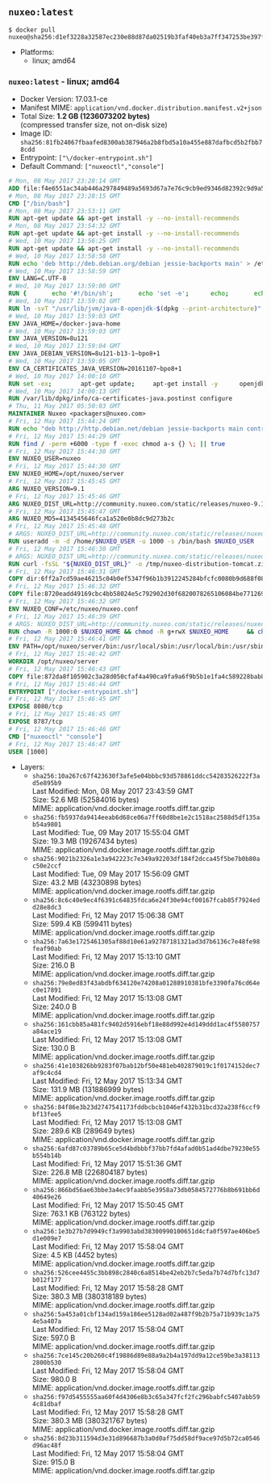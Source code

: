 ## `nuxeo:latest`

```console
$ docker pull nuxeo@sha256:d1ef3228a32587ec230e88d87da02519b3faf40eb3a7ff347253be397fac6047
```

-	Platforms:
	-	linux; amd64

### `nuxeo:latest` - linux; amd64

-	Docker Version: 17.03.1-ce
-	Manifest MIME: `application/vnd.docker.distribution.manifest.v2+json`
-	Total Size: **1.2 GB (1236073202 bytes)**  
	(compressed transfer size, not on-disk size)
-	Image ID: `sha256:81fb24067fbaafed8300ab387946a2b8fbd5a10a455e887dafbcd5b2fbb78cdd`
-	Entrypoint: `["\/docker-entrypoint.sh"]`
-	Default Command: `["nuxeoctl","console"]`

```dockerfile
# Mon, 08 May 2017 23:28:14 GMT
ADD file:f4e6551ac34ab446a297849489a5693d67a7e76c9cb9ed9346d82392c9d9a5fe in / 
# Mon, 08 May 2017 23:28:15 GMT
CMD ["/bin/bash"]
# Mon, 08 May 2017 23:53:11 GMT
RUN apt-get update && apt-get install -y --no-install-recommends 		ca-certificates 		curl 		wget 	&& rm -rf /var/lib/apt/lists/*
# Mon, 08 May 2017 23:54:32 GMT
RUN apt-get update && apt-get install -y --no-install-recommends 		bzr 		git 		mercurial 		openssh-client 		subversion 				procps 	&& rm -rf /var/lib/apt/lists/*
# Wed, 10 May 2017 13:56:25 GMT
RUN apt-get update && apt-get install -y --no-install-recommends 		bzip2 		unzip 		xz-utils 	&& rm -rf /var/lib/apt/lists/*
# Wed, 10 May 2017 13:58:58 GMT
RUN echo 'deb http://deb.debian.org/debian jessie-backports main' > /etc/apt/sources.list.d/jessie-backports.list
# Wed, 10 May 2017 13:58:59 GMT
ENV LANG=C.UTF-8
# Wed, 10 May 2017 13:59:00 GMT
RUN { 		echo '#!/bin/sh'; 		echo 'set -e'; 		echo; 		echo 'dirname "$(dirname "$(readlink -f "$(which javac || which java)")")"'; 	} > /usr/local/bin/docker-java-home 	&& chmod +x /usr/local/bin/docker-java-home
# Wed, 10 May 2017 13:59:02 GMT
RUN ln -svT "/usr/lib/jvm/java-8-openjdk-$(dpkg --print-architecture)" /docker-java-home
# Wed, 10 May 2017 13:59:03 GMT
ENV JAVA_HOME=/docker-java-home
# Wed, 10 May 2017 13:59:03 GMT
ENV JAVA_VERSION=8u121
# Wed, 10 May 2017 13:59:04 GMT
ENV JAVA_DEBIAN_VERSION=8u121-b13-1~bpo8+1
# Wed, 10 May 2017 13:59:05 GMT
ENV CA_CERTIFICATES_JAVA_VERSION=20161107~bpo8+1
# Wed, 10 May 2017 14:00:10 GMT
RUN set -ex; 		apt-get update; 	apt-get install -y 		openjdk-8-jdk="$JAVA_DEBIAN_VERSION" 		ca-certificates-java="$CA_CERTIFICATES_JAVA_VERSION" 	; 	rm -rf /var/lib/apt/lists/*; 		[ "$(readlink -f "$JAVA_HOME")" = "$(docker-java-home)" ]; 		update-alternatives --get-selections | awk -v home="$(readlink -f "$JAVA_HOME")" 'index($3, home) == 1 { $2 = "manual"; print | "update-alternatives --set-selections" }'; 	update-alternatives --query java | grep -q 'Status: manual'
# Wed, 10 May 2017 14:00:13 GMT
RUN /var/lib/dpkg/info/ca-certificates-java.postinst configure
# Thu, 11 May 2017 05:50:03 GMT
MAINTAINER Nuxeo <packagers@nuxeo.com>
# Fri, 12 May 2017 15:44:24 GMT
RUN echo "deb http://http.debian.net/debian jessie-backports main contrib non-free" >> /etc/apt/sources.list  && apt-get update && apt-get install -y --no-install-recommends     perl     locales     pwgen     imagemagick     ffmpeg2theora     ufraw     poppler-utils     libwpd-tools     exiftool     ghostscript  && apt-get install  -y --no-install-recommends -t jessie-backports libreoffice  && rm -rf /var/lib/apt/lists/*
# Fri, 12 May 2017 15:44:29 GMT
RUN find / -perm +6000 -type f -exec chmod a-s {} \; || true
# Fri, 12 May 2017 15:44:30 GMT
ENV NUXEO_USER=nuxeo
# Fri, 12 May 2017 15:44:30 GMT
ENV NUXEO_HOME=/opt/nuxeo/server
# Fri, 12 May 2017 15:45:45 GMT
ARG NUXEO_VERSION=9.1
# Fri, 12 May 2017 15:45:46 GMT
ARG NUXEO_DIST_URL=http://community.nuxeo.com/static/releases/nuxeo-9.1/nuxeo-server-9.1-tomcat.zip
# Fri, 12 May 2017 15:45:47 GMT
ARG NUXEO_MD5=4134545646fca1a520e0b8dc9d273b2c
# Fri, 12 May 2017 15:45:48 GMT
# ARGS: NUXEO_DIST_URL=http://community.nuxeo.com/static/releases/nuxeo-9.1/nuxeo-server-9.1-tomcat.zip NUXEO_MD5=4134545646fca1a520e0b8dc9d273b2c NUXEO_VERSION=9.1
RUN useradd -m -d /home/$NUXEO_USER -u 1000 -s /bin/bash $NUXEO_USER
# Fri, 12 May 2017 15:46:30 GMT
# ARGS: NUXEO_DIST_URL=http://community.nuxeo.com/static/releases/nuxeo-9.1/nuxeo-server-9.1-tomcat.zip NUXEO_MD5=4134545646fca1a520e0b8dc9d273b2c NUXEO_VERSION=9.1
RUN curl -fsSL "${NUXEO_DIST_URL}" -o /tmp/nuxeo-distribution-tomcat.zip     && if [ $NUXEO_VERSION != "master" ]; then echo "$NUXEO_MD5 /tmp/nuxeo-distribution-tomcat.zip" | md5sum -c -; fi     && mkdir -p /tmp/nuxeo-distribution $(dirname $NUXEO_HOME)     && unzip -q -d /tmp/nuxeo-distribution /tmp/nuxeo-distribution-tomcat.zip     && DISTDIR=$(/bin/ls /tmp/nuxeo-distribution | head -n 1)     && mv /tmp/nuxeo-distribution/$DISTDIR $NUXEO_HOME     && sed -i -e "s/^org.nuxeo.distribution.package.*/org.nuxeo.distribution.package=docker/" $NUXEO_HOME/templates/common/config/distribution.properties     && rm -rf /tmp/nuxeo-distribution*     && chmod +x $NUXEO_HOME/bin/*ctl $NUXEO_HOME/bin/*.sh     && chmod g+rwX $NUXEO_HOME/bin/*ctl $NUXEO_HOME/bin/*.sh     && $NUXEO_HOME/bin/nuxeoctl mp-init
# Fri, 12 May 2017 15:46:31 GMT
COPY dir:6ff2a7cd59ae46215c04b0ef5347f96b1b3912245284bfcfc0080b9d688f08f0 in /opt/nuxeo/server/templates/docker 
# Fri, 12 May 2017 15:46:32 GMT
COPY file:8720eadd49169cbc4bb58024e5c792902d30f6820078265106084be771269fa5 in /etc/nuxeo/nuxeo.conf.template 
# Fri, 12 May 2017 15:46:32 GMT
ENV NUXEO_CONF=/etc/nuxeo/nuxeo.conf
# Fri, 12 May 2017 15:46:39 GMT
# ARGS: NUXEO_DIST_URL=http://community.nuxeo.com/static/releases/nuxeo-9.1/nuxeo-server-9.1-tomcat.zip NUXEO_MD5=4134545646fca1a520e0b8dc9d273b2c NUXEO_VERSION=9.1
RUN chown -R 1000:0 $NUXEO_HOME && chmod -R g+rwX $NUXEO_HOME     && chown -R 1000:0 /etc/nuxeo && chmod g+rwX /etc/nuxeo && rm -f $NUXEO_HOME/bin/nuxeo.conf     && mkdir -p /var/lib/nuxeo/data     && chown -R 1000:0 /var/lib/nuxeo/data && chmod -R g+rwX /var/lib/nuxeo/data     && mkdir -p /var/log/nuxeo     && chown -R 1000:0 /var/log/nuxeo && chmod -R g+rwX /var/log/nuxeo     && mkdir -p /var/run/nuxeo     && chown -R 1000:0 /var/run/nuxeo && chmod -R g+rwX /var/run/nuxeo     && mkdir -p /docker-entrypoint-initnuxeo.d     && chown -R 1000:0 /docker-entrypoint-initnuxeo.d && chmod -R g+rwX /docker-entrypoint-initnuxeo.d
# Fri, 12 May 2017 15:46:41 GMT
ENV PATH=/opt/nuxeo/server/bin:/usr/local/sbin:/usr/local/bin:/usr/sbin:/usr/bin:/sbin:/bin
# Fri, 12 May 2017 15:46:42 GMT
WORKDIR /opt/nuxeo/server
# Fri, 12 May 2017 15:46:43 GMT
COPY file:872da8f105902c3a28d050cfaf4a490ca9fa9a6f9b5b1e1fa4c589228bab8e97 in / 
# Fri, 12 May 2017 15:46:44 GMT
ENTRYPOINT ["/docker-entrypoint.sh"]
# Fri, 12 May 2017 15:46:45 GMT
EXPOSE 8080/tcp
# Fri, 12 May 2017 15:46:45 GMT
EXPOSE 8787/tcp
# Fri, 12 May 2017 15:46:46 GMT
CMD ["nuxeoctl" "console"]
# Fri, 12 May 2017 15:46:47 GMT
USER [1000]
```

-	Layers:
	-	`sha256:10a267c67f423630f3afe5e04bbbc93d578861ddcc54283526222f3ad5e895b9`  
		Last Modified: Mon, 08 May 2017 23:43:59 GMT  
		Size: 52.6 MB (52584016 bytes)  
		MIME: application/vnd.docker.image.rootfs.diff.tar.gzip
	-	`sha256:fb5937da9414eeab6d68ce06a7ff60d8be1e2c1518ac2588d5df135ab54a9801`  
		Last Modified: Tue, 09 May 2017 15:55:04 GMT  
		Size: 19.3 MB (19267434 bytes)  
		MIME: application/vnd.docker.image.rootfs.diff.tar.gzip
	-	`sha256:9021b2326a1e3a942223c7e349a92203df184f2dcca45f5be7b0b80ac50e2ccf`  
		Last Modified: Tue, 09 May 2017 15:56:09 GMT  
		Size: 43.2 MB (43230898 bytes)  
		MIME: application/vnd.docker.image.rootfs.diff.tar.gzip
	-	`sha256:8c6c40e9ec4f6391c64835fdca6e24f30e94cf00167fcab85f7924edd28e8dc3`  
		Last Modified: Fri, 12 May 2017 15:06:38 GMT  
		Size: 599.4 KB (599411 bytes)  
		MIME: application/vnd.docker.image.rootfs.diff.tar.gzip
	-	`sha256:7a63e1725461305af88d10e61a92787181321ad3d7b6136c7e48fe98feaf90ab`  
		Last Modified: Fri, 12 May 2017 15:13:10 GMT  
		Size: 216.0 B  
		MIME: application/vnd.docker.image.rootfs.diff.tar.gzip
	-	`sha256:79e8ed83f43abdbf634120e74208a01288910381bfe3390fa76cd64ec0e17891`  
		Last Modified: Fri, 12 May 2017 15:13:08 GMT  
		Size: 240.0 B  
		MIME: application/vnd.docker.image.rootfs.diff.tar.gzip
	-	`sha256:161cbb85a481fc9402d5916ebf18e88d992e4d149ddd1ac4f5580757a84ace19`  
		Last Modified: Fri, 12 May 2017 15:13:08 GMT  
		Size: 130.0 B  
		MIME: application/vnd.docker.image.rootfs.diff.tar.gzip
	-	`sha256:41e103826bb9283f07bab12bf50e481eb402879019c1f0174152dec7af9c4cd4`  
		Last Modified: Fri, 12 May 2017 15:13:34 GMT  
		Size: 131.9 MB (131886999 bytes)  
		MIME: application/vnd.docker.image.rootfs.diff.tar.gzip
	-	`sha256:84f86e3b23d2747541173fddbcbcb1046ef432b31bcd32a238f6ccf9bf13fee5`  
		Last Modified: Fri, 12 May 2017 15:13:08 GMT  
		Size: 289.6 KB (289649 bytes)  
		MIME: application/vnd.docker.image.rootfs.diff.tar.gzip
	-	`sha256:6afd87c03789b65ce5d4bdbbbf37bb7fd4afad0b51ad4dbe79230e55b554b14b`  
		Last Modified: Fri, 12 May 2017 15:51:36 GMT  
		Size: 226.8 MB (226804187 bytes)  
		MIME: application/vnd.docker.image.rootfs.diff.tar.gzip
	-	`sha256:866bd56ae63bbe3a4ec9faabb5e3958a73db0584572776b8b691bb6d40649e26`  
		Last Modified: Fri, 12 May 2017 15:50:45 GMT  
		Size: 763.1 KB (763122 bytes)  
		MIME: application/vnd.docker.image.rootfs.diff.tar.gzip
	-	`sha256:1e3b27b7d9949cf3a9903abd38300990100651d4cfa0f597ae406be5d1e009e7`  
		Last Modified: Fri, 12 May 2017 15:58:04 GMT  
		Size: 4.5 KB (4452 bytes)  
		MIME: application/vnd.docker.image.rootfs.diff.tar.gzip
	-	`sha256:526cee4455c3bb898c2840c6a8514be42eb2b7c5eda7b74d7bfc13d7b012f177`  
		Last Modified: Fri, 12 May 2017 15:58:28 GMT  
		Size: 380.3 MB (380318189 bytes)  
		MIME: application/vnd.docker.image.rootfs.diff.tar.gzip
	-	`sha256:5a453a01cbf134ad159a186ee5128ad02a487f9b2b75a71b939c1a754e5a407a`  
		Last Modified: Fri, 12 May 2017 15:58:04 GMT  
		Size: 597.0 B  
		MIME: application/vnd.docker.image.rootfs.diff.tar.gzip
	-	`sha256:7ce145c20b260c4f19886d89e88a9a2b4a197dd9a12ce59be3a381132800b530`  
		Last Modified: Fri, 12 May 2017 15:58:04 GMT  
		Size: 980.0 B  
		MIME: application/vnd.docker.image.rootfs.diff.tar.gzip
	-	`sha256:f97d5455555aa60f4d4306e8b3c65a347fcf2fc296babfc5407abb594c81dbaf`  
		Last Modified: Fri, 12 May 2017 15:58:28 GMT  
		Size: 380.3 MB (380321767 bytes)  
		MIME: application/vnd.docker.image.rootfs.diff.tar.gzip
	-	`sha256:8d23b311594d3e31d896687b3a0d0af75dd58df9ace97d5b72ca0546d96ac48f`  
		Last Modified: Fri, 12 May 2017 15:58:04 GMT  
		Size: 915.0 B  
		MIME: application/vnd.docker.image.rootfs.diff.tar.gzip
